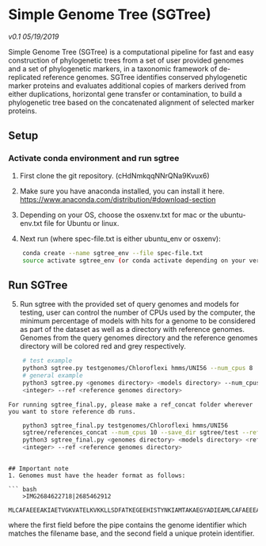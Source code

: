 # Simple Genome Tree (SGTree)

_v0.1 05/19/2019_

Simple Genome Tree (SGTree) is a computational pipeline for fast and easy construction of phylogenetic trees from a set of user provided genomes and a set of phylogenetic markers, in a taxonomic framework of de-replicated reference genomes. SGTree identifies conserved phylogenetic marker proteins and evaluates additional copies of markers derived from either duplications, horizontal gene transfer or contamination, to build a phylogenetic tree based on the concatenated alignment of selected marker proteins. 

## Setup

### Activate conda environment and run sgtree

1. First clone the git repository.  (cHdNmkqqNNrQNa9Kvux6)

2. Make sure you have anaconda installed, you can install it here. https://www.anaconda.com/distribution/#download-section

3. Depending on your OS, choose the osxenv.txt for mac or the ubuntu-env.txt file for Ubuntu or linux. 

4. Next run (where spec-file.txt is either ubuntu_env or osxenv): 

```bash
	conda create --name sgtree_env --file spec-file.txt
	source activate sgtree_env (or conda activate depending on your version)
```  

## Run SGTree

5. Run sgtree with the provided set of query genomes and models for testing, 
	user can control the number of CPUs used by the computer, the minimum percentage of 
	models with hits for a genome to be considered as part of the dataset as well as a directory with reference genomes.
	Genomes from the query genomes directory and the reference genomes directory will be colored red and grey respectively. 
	
	
```bash
	# test example
	python3 sgtree.py testgenomes/Chloroflexi hmms/UNI56 --num_cpus 8
	# general example
	python3 sgtree.py <genomes directory> <models directory> --num_cpus <integer> --percent_models 
	<integer> --ref <reference genomes directory>
```
	For running sgtree_final.py, please make a ref_concat folder wherever you want to store reference db runs. 
```bash
	python3 sgtree_final.py testgenomes/Chloroflexi hmms/UNI56 
	sgtree/references_concat --num_cpus 10 --save_dir sgtree/test --ref sgtree/testgenomes/chlorref
	python3 sgtree_final.py <genomes directory> <models directory> <references directory>--num_cpus <integer> --percent_models 
	<integer> --ref <reference genomes directory>
```
```
	
## Important note
1. Genomes must have the header format as follows: 

``` bash
	>IMG2684622718|2685462912
	MLCAFAEEEAKIAETVGKVATELKVKKLLSDFATKEGEEHISTYNKIAMTAKAEGYADIEAMLCAFAEEEAKLQKL
```
where the first field before the pipe contains the genome identifier which matches the filename base, and the second field a unique protein identifier.
